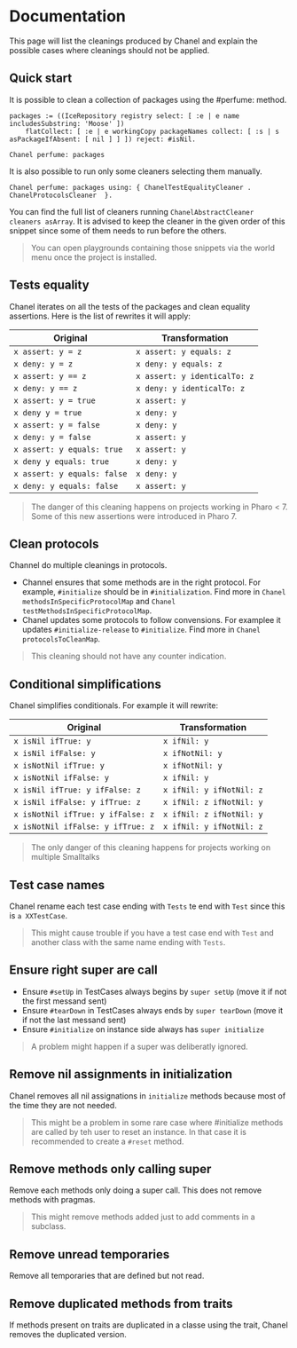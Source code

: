 # Documentation

This page will list the cleanings produced by Chanel and explain the possible cases where cleanings should not be applied.

## Quick start

It is possible to clean a collection of packages using the #perfume: method.

```Smalltalk
packages := ((IceRepository registry select: [ :e | e name includesSubstring: 'Moose' ])
	flatCollect: [ :e | e workingCopy packageNames collect: [ :s | s asPackageIfAbsent: [ nil ] ] ]) reject: #isNil.

Chanel perfume: packages
```

It is also possible to run only some cleaners selecting them manually.

```Smalltalk
Chanel perfume: packages using: { ChanelTestEqualityCleaner . ChanelProtocolsCleaner  }.
```

You can find the full list of cleaners running `ChanelAbstractCleaner cleaners asArray`.
It is advised to keep the cleaner in the given order of this snippet since some of them needs to run before the others.

> You can open playgrounds containing those snippets via the world menu once the project is installed.

## Tests equality

Chanel iterates on all the tests of the packages and clean equality assertions. 
Here is the list of rewrites it will apply:

| Original | Transformation |
| ------------- | ------------- |
| `x assert: y = z` | `x assert: y equals: z` |
| `x deny: y = z` | `x deny: y equals: z` |
| `x assert: y == z` | `x assert: y identicalTo: z` |
| `x deny: y == z` | `x deny: y identicalTo: z` |
| `x assert: y = true` | `x assert: y` |
| `x deny y = true` | `x deny: y` |
| `x assert: y = false` | `x deny: y` |
| `x deny: y = false` | `x assert: y` |
| `x assert: y equals: true` | `x assert: y` |
| `x deny y equals: true` | `x deny: y` |
| `x assert: y equals: false` | `x deny: y` |
| `x deny: y equals: false` | `x assert: y` |


> The danger of this cleaning happens on projects working in Pharo < 7. Some of this new assertions were introduced in Pharo 7.

## Clean protocols

Channel do multiple cleanings in protocols. 

* Channel ensures that some methods are in the right protocol. For example, `#initialize` should be in `#initialization`. Find more in `Chanel methodsInSpecificProtocolMap` and `Chanel testMethodsInSpecificProtocolMap`.
* Chanel updates some protocols to follow convensions. For examplee it updates `#initialize-release` to `#initialize`. Find more in `Chanel protocolsToCleanMap`.

> This cleaning should not have any counter indication.

## Conditional simplifications

Chanel simplifies conditionals. For example it will rewrite:

| Original | Transformation |
| ------------- | ------------- |
| `x isNil ifTrue: y` | `x ifNil: y` |
| `x isNil ifFalse: y` | `x ifNotNil: y` |
| `x isNotNil ifTrue: y` | `x ifNotNil: y` |
| `x isNotNil ifFalse: y` | `x ifNil: y` |
| `x isNil ifTrue: y ifFalse: z` | `x ifNil: y ifNotNil: z` |
| `x isNil ifFalse: y ifTrue: z` | `x ifNil: z ifNotNil: y` |
| `x isNotNil ifTrue: y ifFalse: z` | `x ifNil: z ifNotNil: y` |
| `x isNotNil ifFalse: y ifTrue: z` | `x ifNil: y ifNotNil: z` |

> The only danger of this cleaning happens for projects working on multiple Smalltalks

## Test case names

Chanel rename each test case ending with `Tests` te end with `Test` since this is `a XXTestCase`.

> This might cause trouble if you have a test case end with `Test` and another class with the same name ending with `Tests`.

## Ensure right super are call

- Ensure `#setUp` in TestCases always begins by `super setUp` (move it if not the first messand sent)
- Ensure `#tearDown` in TestCases always ends by `super tearDown` (move it if not the last messand sent)
- Ensure `#initialize` on instance side always has `super initialize`

> A problem might happen if a super was deliberatly ignored.

## Remove nil assignments in initialization

Chanel removes all nil assignations in `initialize` methods because most of the time they are not needed. 

> This might be a problem in some rare case where #initialize methods are called by teh user to reset an instance. In that case it is recommended to create a `#reset` method.

## Remove methods only calling super

Remove each methods only doing a super call. This does not remove methods with pragmas.

> This might remove methods added just to add comments in a subclass.

## Remove unread temporaries

Remove all temporaries that are defined but not read.

## Remove duplicated methods from traits 

If methods present on traits are duplicated in a classe using the trait, Chanel removes the duplicated version.